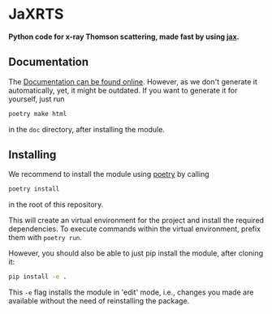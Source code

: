 # JaXRTS

**Python code for x-ray Thomson scattering, made fast by using [jax](https://jax.readthedocs.io/en/latest/index.html).**

## Documentation

The [Documentation can be found online](http://aghed.hed.physik.uni-rostock.de/lue/jaxrts/). However, as we don't generate it automatically, yet, it might be outdated. If you want to generate it for yourself, just run

```bash
poetry make html
```

in the `doc` directory, after installing the module.

## Installing

We recommend to install the module using [poetry](https://python-poetry.org/) by calling

```bash
poetry install
```

in the root of this repository.

This will create an virtual environment for the project and install the required dependencies. To execute commands within the virtual environment, prefix them with ``poetry run``.

However, you should also be able to just pip install the module, after cloning it:

```bash
pip install -e .
```

This `-e` flag installs the module in 'edit' mode, i.e., changes you made are available without the need of reinstalling the package.
